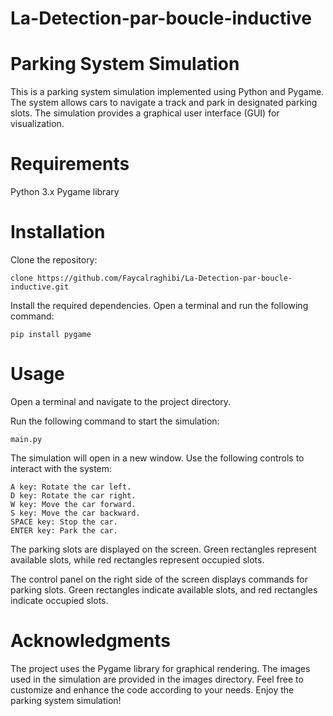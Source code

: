 # La-Detection-par-boucle-inductive
# Parking System Simulation
This is a parking system simulation implemented using Python and Pygame. The system allows cars to navigate a track and park in designated parking slots. The simulation provides a graphical user interface (GUI) for visualization.

# Requirements
Python 3.x
Pygame library
# Installation
Clone the repository:

```
clone https://github.com/Faycalraghibi/La-Detection-par-boucle-inductive.git
```
Install the required dependencies. Open a terminal and run the following command:

```
pip install pygame
```
# Usage
Open a terminal and navigate to the project directory.

Run the following command to start the simulation:
```
main.py
```
The simulation will open in a new window. Use the following controls to interact with the system:
```
A key: Rotate the car left.
D key: Rotate the car right.
W key: Move the car forward.
S key: Move the car backward.
SPACE key: Stop the car.
ENTER key: Park the car.
```
The parking slots are displayed on the screen. Green rectangles represent available slots, while red rectangles represent occupied slots.

The control panel on the right side of the screen displays commands for parking slots. Green rectangles indicate available slots, and red rectangles indicate occupied slots.

# Acknowledgments
The project uses the Pygame library for graphical rendering.
The images used in the simulation are provided in the images directory.
Feel free to customize and enhance the code according to your needs. Enjoy the parking system simulation!
